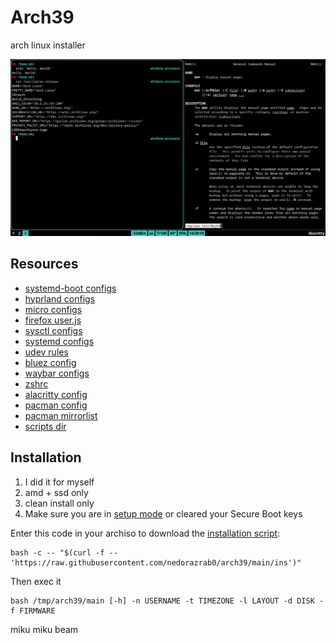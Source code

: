 # Arch39

arch linux installer

<img src="https://raw.githubusercontent.com/nedorazrab0/test/main/huii/10393608080-part.webp" style="width: 720px;" alt="Screenshot" loading="lazy">

## Resources

- [systemd-boot configs](./cfg/boot/loader)
- [hyprland configs](./cfg/etc/hypr)
- [micro configs](./cfg/etc/micro)
- [firefox user.js](./cfg/etc/skel/.var/app/net.waterfox.waterfox/.waterfox/arch39/user.js)
- [sysctl configs](./cfg/etc/sysctl.d)
- [systemd configs](./cfg/etc/systemd)
- [udev rules](./cfg/etc/udev/rules.d)
- [bluez config](./cfg/etc/wireplumber/wireplumber.conf.d/bluez.conf)
- [waybar configs](./cfg/etc/xdg/waybar)
- [zshrc](./cfg/etc/zsh/zshrc)
- [alacritty config](./cfg/etc/alacritty.toml)
- [pacman config](./cfg/etc/pacman.conf)
- [pacman mirrorlist](./cfg/etc/pacman.d/mirrorlist)
- [scripts dir](./cfg/usr/local/bin)

## Installation

1) I did it for myself
2) amd + ssd only
3) clean install only
4) Make sure you are in [setup mode](https://wiki.archlinux.org/title/Unified_Extensible_Firmware_Interface/Secure_Boot#Putting_firmware_in_%22Setup_Mode%22)
or cleared your Secure Boot keys

Enter this code in your archiso to download the [installation script](./main):

```shell
bash -c -- "$(curl -f -- 'https://raw.githubusercontent.com/nedorazrab0/arch39/main/ins')"
```

Then exec it

```shell
bash /tmp/arch39/main [-h] -n USERNAME -t TIMEZONE -l LAYOUT -d DISK -f FIRMWARE
```

miku miku beam
